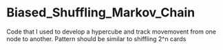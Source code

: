 # Biased_Shuffling_Markov_Chain

Code that I used to develop a hypercube and track movemovent from one node to another. Pattern should be similar to shiffling 2^n cards
